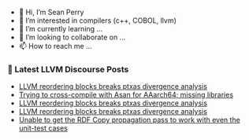 - 👋 Hi, I’m Sean Perry
- 👀 I’m interested in compilers (c++, COBOL, llvm)
- 🌱 I’m currently learning ...
- 💞️ I’m looking to collaborate on ...
- 📫 How to reach me ...

<!---
s66perry/s66perry is a ✨ special ✨ repository because its `README.md` (this file) appears on your GitHub profile.
You can click the Preview link to take a look at your changes.
--->
### 📕 Latest LLVM Discourse Posts

<!-- DISCOURSE-LLVM:START -->
- [LLVM reordering blocks breaks ptxas divergence analysis](https://discourse.llvm.org/t/llvm-reordering-blocks-breaks-ptxas-divergence-analysis/71126#post_17)
- [Trying to cross-compile with Asan for AAarch64; missing libraries](https://discourse.llvm.org/t/trying-to-cross-compile-with-asan-for-aaarch64-missing-libraries/71227#post_1)
- [LLVM reordering blocks breaks ptxas divergence analysis](https://discourse.llvm.org/t/llvm-reordering-blocks-breaks-ptxas-divergence-analysis/71126#post_16)
- [LLVM reordering blocks breaks ptxas divergence analysis](https://discourse.llvm.org/t/llvm-reordering-blocks-breaks-ptxas-divergence-analysis/71126#post_15)
- [Unable to get the RDF Copy propagation pass to work with even the unit-test cases](https://discourse.llvm.org/t/unable-to-get-the-rdf-copy-propagation-pass-to-work-with-even-the-unit-test-cases/71207#post_6)
<!-- DISCOURSE-LLVM:END -->
